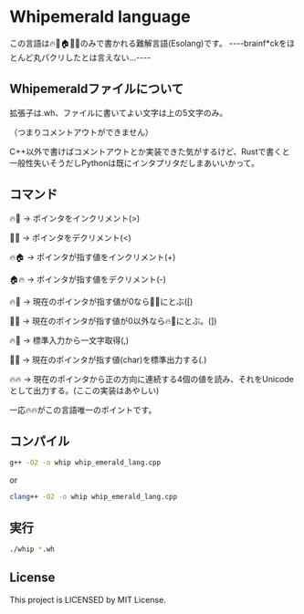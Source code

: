 # Whipemerald language

この言語は🔥👼🏠🍄🐸のみで書かれる難解言語(Esolang)です。
----brainf*ckをほとんど丸パクリしたとは言えない...----

## Whipemeraldファイルについて
拡張子は.wh、ファイルに書いてよい文字は上の5文字のみ。

（つまりコメントアウトができません）

C++以外で書けばコメントアウトとか実装できた気がするけど、Rustで書くと一般性失いそうだしPythonは既にインタプリタだしまあいいかって。

## コマンド
🔥🐸 -> ポインタをインクリメント(>)

🐸🔥 -> ポインタをデクリメント(<)

🔥🏠 -> ポインタが指す値をインクリメント(+)

🏠🔥 -> ポインタが指す値をデクリメント(-)

🔥👼 -> 現在のポインタが指す値が0なら👼🔥にとぶ([)

👼🔥 -> 現在のポインタが指す値が0以外なら🔥👼にとぶ。(])

🔥🍄 -> 標準入力から一文字取得(,)

🍄🔥 -> 現在のポインタが指す値(char)を標準出力する(.)

🔥🔥 -> 現在のポインタから正の方向に連続する4個の値を読み、それをUnicodeとして出力する。(ここの実装はあやしい)


一応🔥🔥がこの言語唯一のポイントです。

## コンパイル
```bash
g++ -O2 -o whip whip_emerald_lang.cpp
```
or
```bash
clang++ -O2 -o whip whip_emerald_lang.cpp
```

## 実行
```bash
./whip *.wh
```

## License
This project is LICENSED by MIT License.
